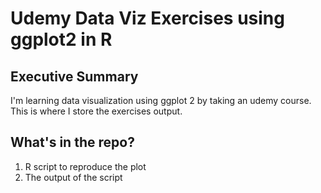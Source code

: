 # Udemy Data Viz Exercises using ggplot2 in R

## Executive Summary
I'm learning data visualization using ggplot 2 by taking an udemy course.<br/>
This is where I store the exercises output. 

## What's in the repo?
1. R script to reproduce the plot
2. The output of the script
